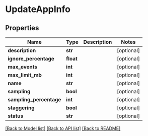 # UpdateAppInfo

## Properties

| Name                    | Type      | Description | Notes      |
| ----------------------- | --------- | ----------- | ---------- |
| **description**         | **str**   |             | [optional] |
| **ignore_percentage**   | **float** |             | [optional] |
| **max_events**          | **int**   |             | [optional] |
| **max_limit_mb**        | **int**   |             | [optional] |
| **name**                | **str**   |             | [optional] |
| **sampling**            | **bool**  |             | [optional] |
| **sampling_percentage** | **int**   |             | [optional] |
| **staggering**          | **bool**  |             | [optional] |
| **status**              | **str**   |             | [optional] |

[[Back to Model list]](../README.md#documentation-for-models) [[Back to API list]](../README.md#documentation-for-api-endpoints) [[Back to README]](../README.md)

